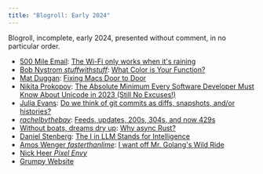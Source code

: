 ```yaml
---
title: "Blogroll: Early 2024"
---
```


Blogroll, incomplete, early 2024, presented without comment, in no particular order.

- [500 Mile Email](https://500mile.email/): [The Wi-Fi only works when it's raining](https://500mile.email/the-wi-fi-only-works-when-its-raining/)
- [Bob Nystrom _stuffwithstuff_](http://journal.stuffwithstuff.com/): [What Color is Your Function?](https://journal.stuffwithstuff.com/2015/02/01/what-color-is-your-function/)
- [Mat Duggan](https://matduggan.com/): [Fixing Macs Door to Door](https://matduggan.com/fixing-macs-door-to-door/)
- [Nikita Prokopov](https://tonsky.me/): [The Absolute Minimum Every Software Developer Must Know About Unicode in 2023 (Still No Excuses!)](https://tonsky.me/blog/unicode/)
- [Julia Evans](https://jvns.ca): [Do we think of git commits as diffs, snapshots, and/or histories?](https://jvns.ca/blog/2024/01/05/do-we-think-of-git-commits-as-diffs--snapshots--or-histories/)
- [_rachelbythebay_](https://rachelbythebay.com/w/): [Feeds, updates, 200s, 304s, and now 429s](https://rachelbythebay.com/w/2023/01/18/http/)
- [Without boats, dreams dry up](https://without.boats/): [Why async Rust?](https://without.boats/blog/why-async-rust/)
- [Daniel Stenberg](https://daniel.haxx.se/blog): [The I in LLM Stands for Intelligence](https://daniel.haxx.se/blog/2024/01/02/the-i-in-llm-stands-for-intelligence/)
- [Amos Wenger _fasterthanlime_](https://fasterthanli.me): [I want off Mr. Golang's Wild Ride](https://fasterthanli.me/articles/i-want-off-mr-golangs-wild-ride)
- [Nick Heer _Pixel Envy_](https://pxlnv.com/)
- [Grumpy Website](https://grumpy.website/)
